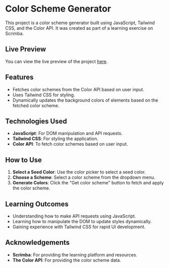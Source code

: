 # Color Scheme Generator

This project is a color scheme generator built using JavaScript, Tailwind CSS, and the Color API. It was created as part of a learning exercise on Scrimba.

## Live Preview

You can view the live preview of the project [here](https://<username>.github.io/<repository-name>).
## Features

- Fetches color schemes from the Color API based on user input.
- Uses Tailwind CSS for styling.
- Dynamically updates the background colors of elements based on the fetched color scheme.

## Technologies Used

- **JavaScript**: For DOM manipulation and API requests.
- **Tailwind CSS**: For styling the application.
- **Color API**: To fetch color schemes based on user input.

## How to Use

1. **Select a Seed Color**: Use the color picker to select a seed color.
2. **Choose a Scheme**: Select a color scheme from the dropdown menu.
3. **Generate Colors**: Click the "Get color scheme" button to fetch and apply the color scheme.

## Learning Outcomes

- Understanding how to make API requests using JavaScript.
- Learning how to manipulate the DOM to update styles dynamically.
- Gaining experience with Tailwind CSS for rapid UI development.

## Acknowledgements

- **Scrimba**: For providing the learning platform and resources.
- **The Color API**: For providing the color scheme data.
